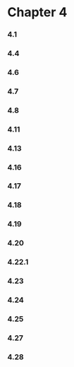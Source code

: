 # Chapter 4

### 4.1



### 4.4



### 4.6



### 4.7



### 4.8



### 4.11



### 4.13



### 4.16



### 4.17



### 4.18



### 4.19



### 4.20



### 4.22.1



### 4.23



### 4.24



### 4.25





### 4.27



### 4.28